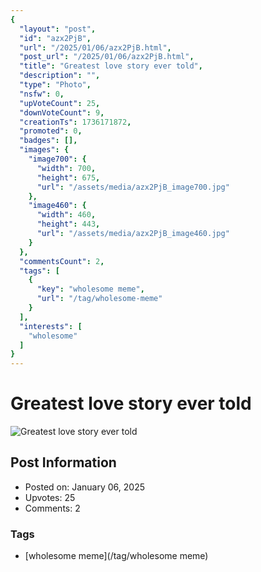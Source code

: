 ```yaml
---
{
  "layout": "post",
  "id": "azx2PjB",
  "url": "/2025/01/06/azx2PjB.html",
  "post_url": "/2025/01/06/azx2PjB.html",
  "title": "Greatest love story ever told",
  "description": "",
  "type": "Photo",
  "nsfw": 0,
  "upVoteCount": 25,
  "downVoteCount": 9,
  "creationTs": 1736171872,
  "promoted": 0,
  "badges": [],
  "images": {
    "image700": {
      "width": 700,
      "height": 675,
      "url": "/assets/media/azx2PjB_image700.jpg"
    },
    "image460": {
      "width": 460,
      "height": 443,
      "url": "/assets/media/azx2PjB_image460.jpg"
    }
  },
  "commentsCount": 2,
  "tags": [
    {
      "key": "wholesome meme",
      "url": "/tag/wholesome-meme"
    }
  ],
  "interests": [
    "wholesome"
  ]
}
---
```


# Greatest love story ever told

![Greatest love story ever told](/assets/media/azx2PjB_image700.jpg)

## Post Information

- Posted on: January 06, 2025
- Upvotes: 25
- Comments: 2

### Tags

- [wholesome meme](/tag/wholesome meme)
